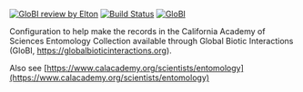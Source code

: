 [![GloBI review by Elton](https://github.com/globalbioticinteractions/cas-ent/actions/workflows/review.yml/badge.svg)](https://github.com/globalbioticinteractions/cas-ent/actions) [![Build Status](https://app.travis-ci.com/globalbioticinteractions/cas-ent.svg)](https://app.travis-ci.com/globalbioticinteractions/cas-ent) [![GloBI](http://api.globalbioticinteractions.org/interaction.svg?accordingTo=globi:globalbioticinteractions/cas-ent)](http://globalbioticinteractions.org/?accordingTo=globi:globalbioticinteractions/cas-ent) 


Configuration to help make the records in the California Academy of Sciences Entomology Collection available through Global Biotic Interactions (GloBI, https://globalbioticinteractions.org). 

Also see [https://www.calacademy.org/scientists/entomology](https://www.calacademy.org/scientists/entomology)
